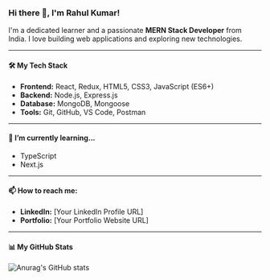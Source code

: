 ### Hi there 👋, I'm Rahul Kumar!

I'm a dedicated learner and a passionate **MERN Stack Developer** from India. I love building web applications and exploring new technologies.

---

#### 🛠️ My Tech Stack
- **Frontend:** React, Redux, HTML5, CSS3, JavaScript (ES6+)
- **Backend:** Node.js, Express.js
- **Database:** MongoDB, Mongoose
- **Tools:** Git, GitHub, VS Code, Postman

---

#### 🌱 I’m currently learning...
- TypeScript
- Next.js

---

#### 📫 How to reach me:
- **LinkedIn:** [Your LinkedIn Profile URL]
- **Portfolio:** [Your Portfolio Website URL]

---

#### 📊 My GitHub Stats
![Anurag's GitHub stats](https://github-readme-stats.vercel.app/api?username=RahulKumar1430&show_icons=true&theme=dark)
